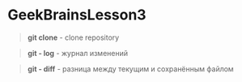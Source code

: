 # GeekBrainsLesson3

> **git clone** - clone repository

> **git - log** - журнал изменений

> **git - diff** - разница между текущим и сохранённым файлом